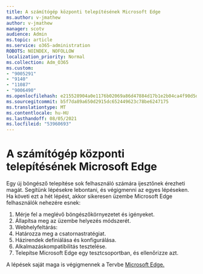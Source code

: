 ```yaml
---
title: A számítógép központi telepítésének Microsoft Edge
ms.author: v-jmathew
author: v-jmathew
manager: scotv
audience: Admin
ms.topic: article
ms.service: o365-administration
ROBOTS: NOINDEX, NOFOLLOW
localization_priority: Normal
ms.collection: Adm_O365
ms.custom:
- "9005291"
- "9140"
- "11087"
- "9006490"
ms.openlocfilehash: e215528904a0e1176b02069a86d47884d17b1e2b04ca4f90d5deedbeb82f5dc9
ms.sourcegitcommit: b5f7da89a650d2915dc652449623c78be6247175
ms.translationtype: MT
ms.contentlocale: hu-HU
ms.lasthandoff: 08/05/2021
ms.locfileid: "53960693"
---
```

# <a name="plan-your-deployment-of-microsoft-edge"></a>A számítógép központi telepítésének Microsoft Edge

Egy új böngésző telepítése sok felhasználó számára ijesztőnek érezheti magát. Segítünk lépésekre lebontani, és végigmenni az egyes lépéseken. Ha követi ezt a hét lépést, akkor sikeresen üzembe Microsoft Edge felhasználók nehezére esnek:

1. Mérje fel a meglévő böngészőkörnyezetet és igényeket.
2. Állapítsa meg az üzembe helyezés módszerét.
3. Webhelyfeltárás:
4. Határozza meg a csatornastratégiat.
5. Házirendek definiálása és konfigurálása.
6. Alkalmazáskompatibilitás tesztelése.
7. Telepítse Microsoft Edge egy tesztcsoportban, és ellenőrizze azt.

A lépések saját maga is végigmennek a Tervbe [Microsoft Edge.](https://go.microsoft.com/fwlink/?linkid=2129990)
